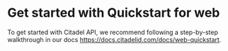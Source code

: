 # Get started with Quickstart for web
To get started with Citadel API, we recommend following a step-by-step walkthrough in our docs https://docs.citadelid.com/docs/web-quickstart.
